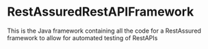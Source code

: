 # RestAssuredRestAPIFramework
This is the Java framework containing all the code for a RestAssured framework to allow for automated testing of RestAPIs


